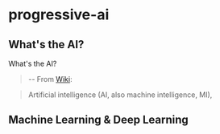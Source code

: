 # progressive-ai

## What's the AI?

What's the AI?

> -- From [Wiki](#https://en.wikipedia.org/wiki/Artificial_intelligence):

> Artificial intelligence (AI, also machine intelligence, MI), 

## Machine Learning & Deep Learning
